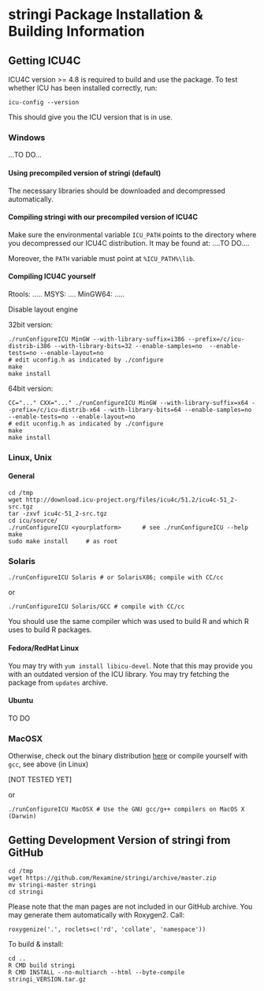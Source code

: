 # **stringi** Package Installation & Building Information


## Getting ICU4C

ICU4C version >= 4.8 is required to build and use the package.
To test whether ICU has been installed correctly, run:

```
icu-config --version
```

This should give you the ICU version that is in use.


### Windows 

...TO DO...

#### Using precompiled version of **stringi** (default)

The necessary libraries should be downloaded
and decompressed automatically.

#### Compiling **stringi** with our precompiled version of ICU4C

Make sure the environmental variable `ICU_PATH` points
to the directory where you decompressed our ICU4C distribution.
It may be found at: ....TO DO....

Moreover, the `PATH` variable must point at `%ICU_PATH%\lib`.

#### Compiling ICU4C yourself

Rtools: .....
MSYS: ....
MinGW64: .....

Disable layout engine

32bit version:

```
./runConfigureICU MinGW --with-library-suffix=i386 --prefix=/c/icu-distrib-i386 --with-library-bits=32 --enable-samples=no  --enable-tests=no --enable-layout=no
# edit uconfig.h as indicated by ./configure
make
make install
```


64bit version:

```
CC="..." CXX="..." ./runConfigureICU MinGW --with-library-suffix=x64 --prefix=/c/icu-distrib-x64 --with-library-bits=64 --enable-samples=no  --enable-tests=no --enable-layout=no
# edit uconfig.h as indicated by ./configure
make
make install
```

### Linux, Unix

#### General

```
cd /tmp
wget http://download.icu-project.org/files/icu4c/51.2/icu4c-51_2-src.tgz
tar -zxvf icu4c-51_2-src.tgz
cd icu/source/
./runConfigureICU <yourplatform>      # see ./runConfigureICU --help
make
sudo make install     # as root
```


### Solaris

```
./runConfigureICU Solaris # or SolarisX86; compile with CC/cc
```

or

```
./runConfigureICU Solaris/GCC # compile with CC/cc
```

You should use the same compiler which was used to build
R and which R uses to build R packages.

#### Fedora/RedHat Linux

You may try with `yum install libicu-devel`.
Note that this may provide you with an outdated version of the ICU library.
You may try fetching the package from `updates` archive.

#### Ubuntu

TO DO

### MacOSX

Otherwise, check out the binary distribution
[here](http://download.icu-project.org/files/icu4c/51.2/icu4c-51_2-MacOSX64_GCC.tgz)
or compile yourself with `gcc`, see above (in Linux)

[NOT TESTED YET]

or

```
./runConfigureICU MacOSX # Use the GNU gcc/g++ compilers on MacOS X (Darwin)
```

## Getting Development Version of **stringi** from GitHub

```
cd /tmp
wget https://github.com/Rexamine/stringi/archive/master.zip
mv stringi-master stringi
cd stringi
```

Please note that the man pages are not included in our GitHub archive.
You may generate them automatically with Roxygen2. Call:

```
roxygenize('.', roclets=c('rd', 'collate', 'namespace'))
```

To build & install:

```
cd ..
R CMD build stringi
R CMD INSTALL --no-multiarch --html --byte-compile  stringi_VERSION.tar.gz
```
